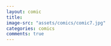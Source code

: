 ```yaml
---
layout: comic
title:
image-src: "assets/comics/comic7.jpg"
categories: comics
comments: true
---
```

